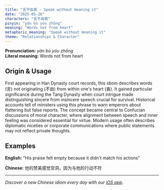 ```yaml
---
title: "言不由衷 - Speak without meaning it"
date: "2025-05-26"
characters: "言不由衷"
pinyin: "yán bù yóu zhōng"
meaning: "Words not from heart"
metaphoric_meaning: "Speak without meaning it"
theme: "Relationships & Character"
---
```


**Pronunciation:** *yán bù yóu zhōng*  
**Literal meaning:** Words not from heart

## Origin & Usage

First appearing in Han Dynasty court records, this idiom describes words (言) not originating (不由) from within one's heart (衷). It gained particular significance during the Tang Dynasty when court intrigue made distinguishing sincere from insincere speech crucial for survival. Historical accounts tell of ministers using this phrase to warn emperors about flattering but false reports. The concept became central to Confucian discussions of moral character, where alignment between speech and inner feeling was considered essential for virtue. Modern usage often describes diplomatic niceties or corporate communications where public statements may not reflect private thoughts.

## Examples

**English:** "His praise felt empty because it didn't match his actions"

**Chinese:** 他的赞美感觉空洞，因为与他的行动不符

---

*Discover a new Chinese idiom every day with our [iOS app](https://apps.apple.com/us/app/daily-chinese-idioms/id6740611324).*
